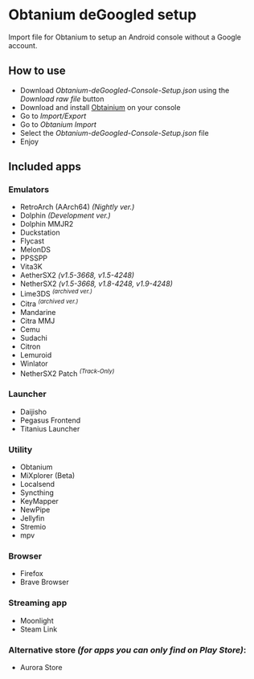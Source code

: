 # Obtanium deGoogled setup
Import file for Obtanium to setup an Android console without a Google account.

## How to use
- Download *Obtanium-deGoogled-Console-Setup.json* using the *Download raw file* button
- Download and install [Obtainium](https://github.com/ImranR98/Obtainium) on your console
- Go to *Import/Export*
- Go to *Obtanium Import*
- Select the *Obtanium-deGoogled-Console-Setup.json* file
- Enjoy

## Included apps
### Emulators
- RetroArch (AArch64) *(Nightly ver.)*
- Dolphin *(Development ver.)*
- Dolphin MMJR2
- Duckstation
- Flycast
- MelonDS
- PPSSPP
- Vita3K
- AetherSX2 *(v1.5-3668, v1.5-4248)*
- NetherSX2 *(v1.5-3668, v1.8-4248, v1.9-4248)*
- Lime3DS <sup>*(archived ver.)*</sup>
- Citra <sup>*(archived ver.)*</sup>
- Mandarine
- Citra MMJ
- Cemu
- Sudachi
- Citron
- Lemuroid
- Winlator
- NetherSX2 Patch <sup>*(Track-Only)*</sup>
### Launcher
- Daijisho
- Pegasus Frontend
- Titanius Launcher
### Utility
- Obtanium
- MiXplorer (Beta)
- Localsend
- Syncthing
- KeyMapper
- NewPipe
- Jellyfin
- Stremio
- mpv
### Browser
- Firefox
- Brave Browser
### Streaming app
- Moonlight
- Steam Link
### Alternative store *(for apps you can only find on Play Store)*:
- Aurora Store
